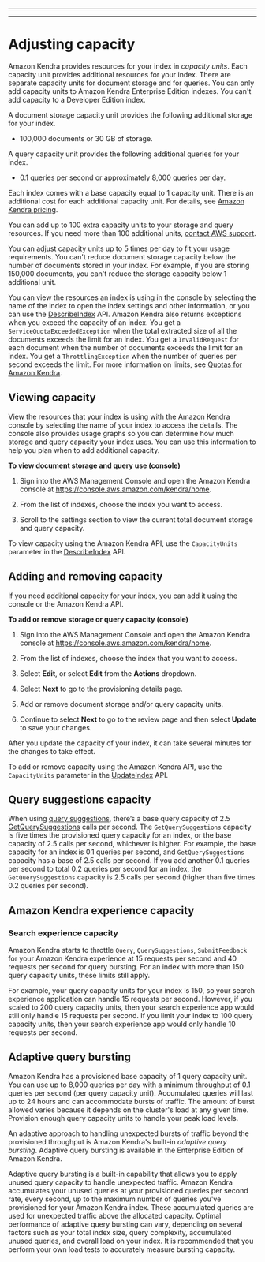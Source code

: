 --------

--------

# Adjusting capacity<a name="adjusting-capacity"></a>

Amazon Kendra provides resources for your index in *capacity units*\. Each capacity unit provides additional resources for your index\. There are separate capacity units for document storage and for queries\. You can only add capacity units to Amazon Kendra Enterprise Edition indexes\. You can't add capacity to a Developer Edition index\.

A document storage capacity unit provides the following additional storage for your index\.
+ 100,000 documents or 30 GB of storage\.

A query capacity unit provides the following additional queries for your index\.
+ 0\.1 queries per second or approximately 8,000 queries per day\.

Each index comes with a base capacity equal to 1 capacity unit\. There is an additional cost for each additional capacity unit\. For details, see [Amazon Kendra pricing](http://aws.amazon.com/kendra/pricing/)\.

You can add up to 100 extra capacity units to your storage and query resources\. If you need more than 100 additional units, [contact AWS support](http://aws.amazon.com/contact-us/)\.

You can adjust capacity units up to 5 times per day to fit your usage requirements\. You can't reduce document storage capacity below the number of documents stored in your index\. For example, if you are storing 150,000 documents, you can't reduce the storage capacity below 1 additional unit\.

You can view the resources an index is using in the console by selecting the name of the index to open the index settings and other information, or you can use the [DescribeIndex](API_DescribeIndex.md) API\. Amazon Kendra also returns exceptions when you exceed the capacity of an index\. You get a `ServiceQuotaExceededException` when the total extracted size of all the documents exceeds the limit for an index\. You get a `InvalidRequest` for each document when the number of documents exceeds the limit for an index\. You get a `ThrottlingException` when the number of queries per second exceeds the limit\. For more information on limits, see [Quotas for Amazon Kendra](https://docs.aws.amazon.com/kendra/latest/dg/quotas.html)\.

## Viewing capacity<a name="viewing-capacity"></a>

View the resources that your index is using with the Amazon Kendra console by selecting the name of your index to access the details\. The console also provides usage graphs so you can determine how much storage and query capacity your index uses\. You can use this information to help you plan when to add additional capacity\.

**To view document storage and query use \(console\)**

1. Sign into the AWS Management Console and open the Amazon Kendra console at [https://console\.aws\.amazon\.com/kendra/home](https://console.aws.amazon.com/kendra/home)\.

1. From the list of indexes, choose the index you want to access\.

1. Scroll to the settings section to view the current total document storage and query capacity\.

To view capacity using the Amazon Kendra API, use the `CapacityUnits` parameter in the [DescribeIndex](API_DescribeIndex.md) API\.

## Adding and removing capacity<a name="adding-capacity"></a>

If you need additional capacity for your index, you can add it using the console or the Amazon Kendra API\.

**To add or remove storage or query capacity \(console\)**

1. Sign into the AWS Management Console and open the Amazon Kendra console at [https://console\.aws\.amazon\.com/kendra/home](https://console.aws.amazon.com/kendra/home)\.

1. From the list of indexes, choose the index that you want to access\.

1. Select **Edit**, or select **Edit** from the **Actions** dropdown\.

1. Select **Next** to go to the provisioning details page\.

1. Add or remove document storage and/or query capacity units\.

1. Continue to select **Next** to go to the review page and then select **Update** to save your changes\.

After you update the capacity of your index, it can take several minutes for the changes to take effect\.

To add or remove capacity using the Amazon Kendra API, use the `CapacityUnits` parameter in the [UpdateIndex](API_UpdateIndex.md) API\.

## Query suggestions capacity<a name="query-suggestions-capacity"></a>

When using [query suggestions](https://docs.aws.amazon.com/kendra/latest/dg/query-suggestions.html), there’s a base query capacity of 2\.5 [GetQuerySuggestions](https://docs.aws.amazon.com/kendra/latest/dg/API_GetQuerySuggestions.html) calls per second\. The `GetQuerySuggestions` capacity is five times the provisioned query capacity for an index, or the base capacity of 2\.5 calls per second, whichever is higher\. For example, the base capacity for an index is 0\.1 queries per second, and `GetQuerySuggestions` capacity has a base of 2\.5 calls per second\. If you add another 0\.1 queries per second to total 0\.2 queries per second for an index, the `GetQuerySuggestions` capacity is 2\.5 calls per second \(higher than five times 0\.2 queries per second\)\.

## Amazon Kendra experience capacity<a name="amazon-kendra-experience-capacity"></a>

### Search experience capacity<a name="search-experience-capacity"></a>

Amazon Kendra starts to throttle `Query`, `QuerySuggestions`, `SubmitFeedback` for your Amazon Kendra experience at 15 requests per second and 40 requests per second for query bursting\. For an index with more than 150 query capacity units, these limits still apply\.

For example, your query capacity units for your index is 150, so your search experience application can handle 15 requests per second\. However, if you scaled to 200 query capacity units, then your search experience app would still only handle 15 requests per second\. If you limit your index to 100 query capacity units, then your search experience app would only handle 10 requests per second\.

## Adaptive query bursting<a name="adaptive-query-bursting"></a>

Amazon Kendra has a provisioned base capacity of 1 query capacity unit\. You can use up to 8,000 queries per day with a minimum throughput of 0\.1 queries per second \(per query capacity unit\)\. Accumulated queries will last up to 24 hours and can accommodate bursts of traffic\. The amount of burst allowed varies because it depends on the cluster's load at any given time\. Provision enough query capacity units to handle your peak load levels\. 

An adaptive approach to handling unexpected bursts of traffic beyond the provisioned throughput is Amazon Kendra's built\-in *adaptive query bursting*\. Adaptive query bursting is available in the Enterprise Edition of Amazon Kendra\.

Adaptive query bursting is a built\-in capability that allows you to apply unused query capacity to handle unexpected traffic\. Amazon Kendra accumulates your unused queries at your provisioned queries per second rate, every second, up to the maximum number of queries you've provisioned for your Amazon Kendra index\. These accumulated queries are used for unexpected traffic above the allocated capacity\. Optimal performance of adaptive query bursting can vary, depending on several factors such as your total index size, query complexity, accumulated unused queries, and overall load on your index\. It is recommended that you perform your own load tests to accurately measure bursting capacity\.